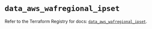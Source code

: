 # `data_aws_wafregional_ipset`

Refer to the Terraform Registry for docs: [`data_aws_wafregional_ipset`](https://registry.terraform.io/providers/hashicorp/aws/5.100.0/docs/data-sources/wafregional_ipset).

